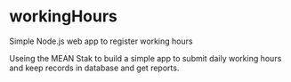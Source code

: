 # workingHours
Simple Node.js web app to register working hours

Useing the MEAN Stak to build a simple app to submit daily working hours and keep records in database and get reports. 
